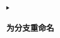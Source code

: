 <details><summary><h2>为分支重命名</h2></summary>

```
	//为本地分支改名
	git branch -m oldBranchName newBranchName
	//同上，分两步操作
	git checkout oldBranchName
	git branch -m newBranchName

	//为远端分支改名，先删除远端分支
	git push origin --delete old-branch
	//push 新建的远端分支
	git push -u origin new-branch
```
</details>
